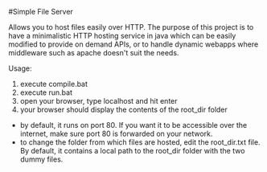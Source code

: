 #Simple File Server

Allows you to host files easily over HTTP. 
The purpose of this project is to have a minimalistic HTTP hosting service in java which
can be easily modified to provide on demand APIs, or to handle dynamic webapps where 
middleware such as apache doesn't suit the needs.

Usage:
1. execute compile.bat
2. execute run.bat
3. open your browser, type localhost and hit enter
4. your browser should display the contents of the root_dir folder

- by default, it runs on port 80. If you want it to be accessible over the internet, make sure port 80 is forwarded on your network.
- to change the folder from which files are hosted, edit the root_dir.txt file. By default, it contains a local path to the root_dir folder with the two dummy files. 
